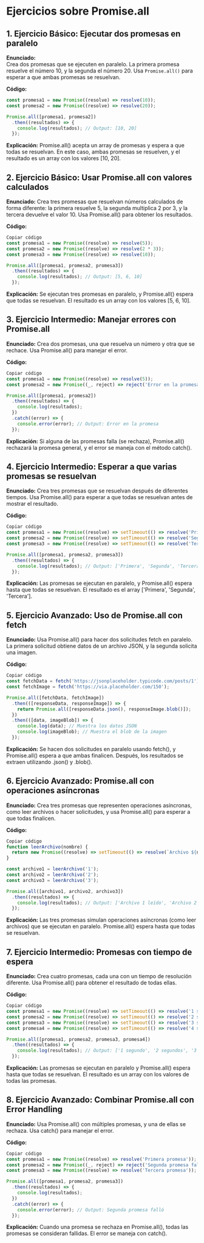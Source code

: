 # Ejercicios sobre Promise.all

## 1. Ejercicio Básico: Ejecutar dos promesas en paralelo
**Enunciado:**  
Crea dos promesas que se ejecuten en paralelo. La primera promesa resuelve el número 10, y la segunda el número 20. Usa `Promise.all()` para esperar a que ambas promesas se resuelvan.

**Código:**
```js
const promesa1 = new Promise((resolve) => resolve(10));
const promesa2 = new Promise((resolve) => resolve(20));

Promise.all([promesa1, promesa2])
  .then((resultados) => {
    console.log(resultados); // Output: [10, 20]
  });
  ```
**Explicación:**
Promise.all() acepta un array de promesas y espera a que todas se resuelvan. En este caso, ambas promesas se resuelven, y el resultado es un array con los valores [10, 20].

## 2. Ejercicio Básico: Usar Promise.all con valores calculados
**Enunciado:**
Crea tres promesas que resuelvan números calculados de forma diferente: la primera resuelve 5, la segunda multiplica 2 por 3, y la tercera devuelve el valor 10. Usa Promise.all() para obtener los resultados.

**Código:**
```js
Copiar código
const promesa1 = new Promise((resolve) => resolve(5));
const promesa2 = new Promise((resolve) => resolve(2 * 3));
const promesa3 = new Promise((resolve) => resolve(10));

Promise.all([promesa1, promesa2, promesa3])
  .then((resultados) => {
    console.log(resultados); // Output: [5, 6, 10]
  });
  ```
**Explicación:**
Se ejecutan tres promesas en paralelo, y Promise.all() espera que todas se resuelvan. El resultado es un array con los valores [5, 6, 10].

## 3. Ejercicio Intermedio: Manejar errores con Promise.all
**Enunciado:**
Crea dos promesas, una que resuelva un número y otra que se rechace. Usa Promise.all() para manejar el error.

**Código:**
```js
Copiar código
const promesa1 = new Promise((resolve) => resolve(5));
const promesa2 = new Promise((_, reject) => reject('Error en la promesa'));

Promise.all([promesa1, promesa2])
  .then((resultados) => {
    console.log(resultados);
  })
  .catch((error) => {
    console.error(error); // Output: Error en la promesa
  });
  ```
**Explicación:**
Si alguna de las promesas falla (se rechaza), Promise.all() rechazará la promesa general, y el error se maneja con el método catch().

## 4. Ejercicio Intermedio: Esperar a que varias promesas se resuelvan
**Enunciado:**
Crea tres promesas que se resuelvan después de diferentes tiempos. Usa Promise.all() para esperar a que todas se resuelvan antes de mostrar el resultado.

**Código:**
```js
Copiar código
const promesa1 = new Promise((resolve) => setTimeout(() => resolve('Primera'), 1000));
const promesa2 = new Promise((resolve) => setTimeout(() => resolve('Segunda'), 2000));
const promesa3 = new Promise((resolve) => setTimeout(() => resolve('Tercera'), 3000));

Promise.all([promesa1, promesa2, promesa3])
  .then((resultados) => {
    console.log(resultados); // Output: ['Primera', 'Segunda', 'Tercera']
  });
  ```
**Explicación:**
Las promesas se ejecutan en paralelo, y Promise.all() espera hasta que todas se resuelvan. El resultado es el array ['Primera', 'Segunda', 'Tercera'].

## 5. Ejercicio Avanzado: Uso de Promise.all con fetch
**Enunciado:**
Usa Promise.all() para hacer dos solicitudes fetch en paralelo. La primera solicitud obtiene datos de un archivo JSON, y la segunda solicita una imagen.

**Código:**
```js
Copiar código
const fetchData = fetch('https://jsonplaceholder.typicode.com/posts/1');
const fetchImage = fetch('https://via.placeholder.com/150');

Promise.all([fetchData, fetchImage])
  .then(([responseData, responseImage]) => {
    return Promise.all([responseData.json(), responseImage.blob()]);
  })
  .then(([data, imageBlob]) => {
    console.log(data); // Muestra los datos JSON
    console.log(imageBlob); // Muestra el blob de la imagen
  });
  ```
**Explicación:**
Se hacen dos solicitudes en paralelo usando fetch(), y Promise.all() espera a que ambas finalicen. Después, los resultados se extraen utilizando .json() y .blob().

## 6. Ejercicio Avanzado: Promise.all con operaciones asíncronas
**Enunciado:**
Crea tres promesas que representen operaciones asíncronas, como leer archivos o hacer solicitudes, y usa Promise.all() para esperar a que todas finalicen.

**Código:**
```js
Copiar código
function leerArchivo(nombre) {
  return new Promise((resolve) => setTimeout(() => resolve(`Archivo ${nombre} leído`), 1500));
}

const archivo1 = leerArchivo('1');
const archivo2 = leerArchivo('2');
const archivo3 = leerArchivo('3');

Promise.all([archivo1, archivo2, archivo3])
  .then((resultados) => {
    console.log(resultados); // Output: ['Archivo 1 leído', 'Archivo 2 leído', 'Archivo 3 leído']
  });
  ```
**Explicación:**
Las tres promesas simulan operaciones asíncronas (como leer archivos) que se ejecutan en paralelo. Promise.all() espera hasta que todas se resuelvan.

## 7. Ejercicio Intermedio: Promesas con tiempo de espera
**Enunciado:**
Crea cuatro promesas, cada una con un tiempo de resolución diferente. Usa Promise.all() para obtener el resultado de todas ellas.

**Código:**
```js
Copiar código
const promesa1 = new Promise((resolve) => setTimeout(() => resolve('1 segundo'), 1000));
const promesa2 = new Promise((resolve) => setTimeout(() => resolve('2 segundos'), 2000));
const promesa3 = new Promise((resolve) => setTimeout(() => resolve('3 segundos'), 3000));
const promesa4 = new Promise((resolve) => setTimeout(() => resolve('4 segundos'), 4000));

Promise.all([promesa1, promesa2, promesa3, promesa4])
  .then((resultados) => {
    console.log(resultados); // Output: ['1 segundo', '2 segundos', '3 segundos', '4 segundos']
  });
  ```
**Explicación:**
Las promesas se ejecutan en paralelo y Promise.all() espera hasta que todas se resuelvan. El resultado es un array con los valores de todas las promesas.

## 8. Ejercicio Avanzado: Combinar Promise.all con Error Handling
**Enunciado:**
Usa Promise.all() con múltiples promesas, y una de ellas se rechaza. Usa catch() para manejar el error.

**Código:**
```js
Copiar código
const promesa1 = new Promise((resolve) => resolve('Primera promesa'));
const promesa2 = new Promise((_, reject) => reject('Segunda promesa falló'));
const promesa3 = new Promise((resolve) => resolve('Tercera promesa'));

Promise.all([promesa1, promesa2, promesa3])
  .then((resultados) => {
    console.log(resultados);
  })
  .catch((error) => {
    console.error(error); // Output: Segunda promesa falló
  });
  ```
**Explicación:**
Cuando una promesa se rechaza en Promise.all(), todas las promesas se consideran fallidas. El error se maneja con catch().